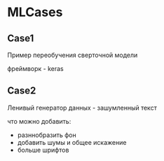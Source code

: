 # MLCases

## Case1
Пример переобучения сверточной модели

фреймворк - keras

## Case2
Ленивый генератор данных - зашумленный текст

что можно добавить:
* разннобразить фон
* добавить шумы и общее искажение
* больше шрифтов